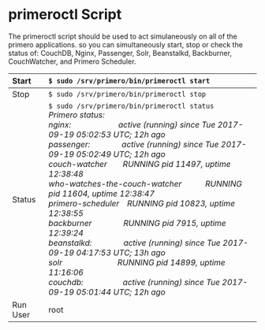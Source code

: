 # primeroctl Script

The primeroctl script should be used to act simulaneously on all of the primero applications. so you can simultaneously start, stop or check the status of: CouchDB, Nginx, Passenger, Solr, Beanstalkd, Backburner, CouchWatcher, and Primero Scheduler.

| Start | `$ sudo /srv/primero/bin/primeroctl start` |
| :--- | :--- |
| Stop | `$ sudo /srv/primero/bin/primeroctl stop` |
| Status | `$ sudo /srv/primero/bin/primeroctl status`<br>*Primero status:*<br>*nginx:&emsp;&emsp;&emsp;&emsp;&emsp;&emsp;active (running) since Tue 2017-09-19 05:02:53 UTC; 12h ago*<br>*passenger:&emsp;&emsp;&emsp;&emsp;active (running) since Tue 2017-09-19 05:02:49 UTC; 12h ago*<br>*couch-watcher&emsp;&emsp;RUNNING   pid 11497, uptime 12:38:48*<br>*who-watches-the-couch-watcher&emsp;&emsp;&emsp;RUNNING   pid 11604, uptime 12:38:47*<br>*primero-scheduler&emsp;RUNNING   pid 10823, uptime 12:38:55*<br>*backburner&emsp;&emsp;&emsp;&emsp;RUNNING   pid 7915, uptime 12:39:24*<br>*beanstalkd:&emsp;&emsp;&emsp;&emsp;active (running) since Tue 2017-09-19 04:17:53 UTC; 13h ago*<br>*solr&emsp;&emsp;&emsp;&emsp;&emsp;&emsp;&emsp;RUNNING   pid 14899, uptime 11:16:06*<br>*couchdb:&emsp;&emsp;&emsp;&emsp;&emsp;active (running) since Tue 2017-09-19 05:01:44 UTC; 12h ago*|
| Run User | root |

